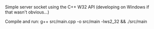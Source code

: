 Simple server socket using the C++ W32 API (developing on Windows if that wasn't obvious...)

Compile and run: g++ src/main.cpp -o src/main -lws2_32 && ./src/main
